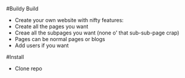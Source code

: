 #Buildy Build

- Create your own website with nifty features:
- Create all the pages you want
- Creae all the subpages you want (none o' that sub-sub-page crap)
- Pages can be normal pages or blogs
- Add users if you want

#Install
- Clone repo
